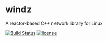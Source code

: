 # windz
A reactor-based C++ network library for Linux

[![Build Status](https://travis-ci.org/Crystalwindz/windz.svg?branch=master)](https://travis-ci.org/Crystalwindz/windz)
[![license](https://img.shields.io/github/license/mashape/apistatus.svg)](https://opensource.org/licenses/MIT)

